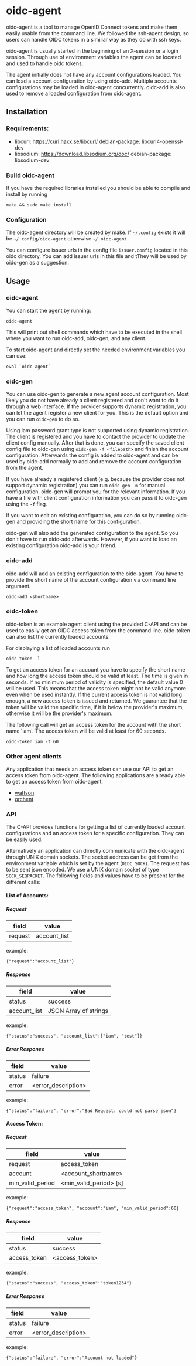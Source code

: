 # oidc-agent
oidc-agent is a tool to manage OpenID Connect tokens and make them easily usable 
from the command line. We followed the ssh-agent design, so users can 
handle OIDC tokens in a similiar way as they do with ssh keys. 

oidc-agent is usually started in the beginning of an X-session or a login session. 
Through use of environment variables the agent can be located and used to handle 
oidc tokens.

The agent initially does not have any account configurations loaded.  You can load a
account configuration by using oidc-add.  Multiple accounts configurations may
be loaded in oidc-agent concurrently.  oidc-add is also used to remove a loaded
configuration from oidc-agent.

## Installation
### Requirements:
  - libcurl: https://curl.haxx.se/libcurl/ debian-package: libcurl4-openssl-dev
  - libsodium: https://download.libsodium.org/doc/ debian-package: libsodium-dev

### Build oidc-agent
If you have the required libraries installed you should be able to compile and 
install by running 
```
make && sudo make install
``` 

### Configuration
The oidc-agent directory will be created by make. If ```~/.config``` exists it 
will be ```~/.config/oidc-agent``` otherwise ```~/.oidc-agent```

You can configure issuer urls in the config file ```issuer.config``` located in 
this oidc directory. You can add issuer urls in this file and tThey will be used by oidc-gen as a suggestion. 

## Usage

### oidc-agent
You can start the agent by running:
```
oidc-agent
```
This will print out shell commands which have to be executed in the shell where
you want to run oidc-add, oidc-gen, and any client.

To start oidc-agent and directly set the needed environment variables you can use:
```
eval `oidc-agent`
```

### oidc-gen
You can use oidc-gen to generate a new agent account configuration. 
Most likely you do not have already a client registered and don't want to do it through a web 
interface. If the provider supports dynamic registration, you can let the agent
register a new client for you. This is the default option and you can run ```oidc-gen``` to do so. 

Using iam password grant type is not supported using dynamic registration. The client is registered
and you have to contact the provider to update the client config manually. After that is
done, you can specify the saved client config file to oidc-gen using ```oidc-gen -f <filepath>```
and finish the account configuration. Afterwards the config is added to oidc-agent 
and can be used by oidc-add normally to add and remove the account configuration from the agent.

If you have already a registered client (e.g. because the provider does not support dynamic registration) you can run 
```oidc-gen -m``` for manual configuration. oidc-gen will prompt you for the relevant
information. If you have a file with client configuration information you can pass it to oidc-gen using the ```-f``` flag. 

If you want to edit an existing configuration, you can do so by running oidc-gen
and providing the short name for this configuration.

oidc-gen will also add the generated configuration to the agent. So you don't
have to run oidc-add afterwards. However, if you want to load an existing
configuration oidc-add is your friend.


### oidc-add
oidc-add will add an existing configuration to the oidc-agent. You
have to provide the short name of the account configuration via command line
argument.
```
oidc-add <shortname>
```

### oidc-token
oidc-token is an example agent client using the provided C-API and can be used to 
easily get an OIDC access token from the command line. oidc-token can also list the
currently loaded accounts.

For displaying a list of loaded accounts run
```
oidc-token -l
```

To get an access token for an account you have to specify the short name and
how long the access token should be valid at least. The time is given in
seconds. If no minimum period of validity is specified, the default value 0 will
be used. This means that the access token might not be valid anymore even when
be used instantly. If the current access token is not valid long enough, a new 
access token is issued and returned. We guarantee that the token will be valid 
the specific time, if it is below the provider's maximum, otherwise it will be the 
provider's maximum.

The following call will get an access token for the account with the short name
'iam'. The access token will be valid at least for 60 seconds.
```
oidc-token iam -t 60
```

### Other agent clients
Any application that needs an access token can use our API to get an access token from 
oidc-agent. The following applications are already able to get an access token from oidc-agent:
- [wattson](https://github.com/indigo-dc/wattson)
- [orchent](https://github.com/indigo-dc/orchent)

### API
The C-API provides functions for getting a list of currently loaded account 
configurations and an access token for a specific configuration. They can be 
easily used. 

Alternatively an application can directly communicate with the oidc-agent through UNIX domain sockets. The socket address can be get from the environment variable which is set by the agent (```OIDC_SOCK```). The request has to be sent json encoded. We use a UNIX domain socket of type ```SOCK_SEQPACKET```.
The following fields and values have to be present for the different calls:

#### List of Accounts:

##### Request
| field   | value         |
|---------|---------------|
| request | account_list |

example:
```
{"request":"account_list"}
```

##### Response
| field         | value                 |
|---------------|-----------------------|
| status        | success               |
| account_list | JSON Array of strings |

example:
```
{"status":"success", "account_list":["iam", "test"]}
```

##### Error Response
| field  | value               |
|--------|---------------------|
| status | failure             |
| error  | <error_description> |

example:
```
{"status":"failure", "error":"Bad Request: could not parse json"}
```

#### Access Token:
##### Request
| field            | value                  |
|------------------|------------------------|
| request          | access_token           |
| account         | <account_shortname>   |
| min_valid_period | <min_valid_period> [s] |

example:
```
{"request":"access_token", "account":"iam", "min_valid_period":60}
```

##### Response
| field        | value          |
|--------------|----------------|
| status       | success        |
| access_token | <access_token> |

example:
```
{"status":"success", "access_token":"token1234"}
```

##### Error Response
| field  | value               |
|--------|---------------------|
| status | failure             |
| error  | <error_description> |

example:
```
{"status":"failure", "error":"Account not loaded"}
```



